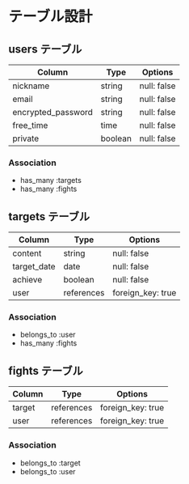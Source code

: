 # テーブル設計

## users テーブル

| Column             | Type     | Options     |
| --------           | ------   | ----------- |
| nickname           | string   | null: false |
| email              | string   | null: false |
| encrypted_password | string   | null: false |
| free_time          | time     | null: false |
| private            | boolean  | null: false |

### Association

- has_many :targets
- has_many :fights

## targets テーブル

| Column       | Type       | Options           |
| ------       | ------     | -----------       |
| content      | string     | null: false       |
| target_date  | date       | null: false       |
| achieve      | boolean    | null: false       |
| user         | references | foreign_key: true |

### Association

- belongs_to :user
- has_many   :fights

## fights テーブル

| Column        | Type       | Options           |
| -------       | ---------- | ----------------- |
| target        | references | foreign_key: true |
| user          | references | foreign_key: true |

### Association

- belongs_to :target
- belongs_to :user